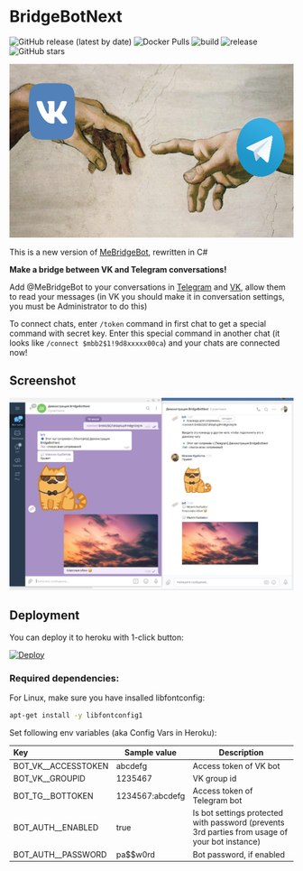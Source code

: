 # BridgeBotNext
![GitHub release (latest by date)](https://img.shields.io/github/v/release/maksimkurb/BridgeBotNext) ![Docker Pulls](https://img.shields.io/docker/pulls/maksimkurb/bridge-bot-next) ![build](https://github.com/maksimkurb/BridgeBotNext/workflows/build/badge.svg) ![release](https://github.com/maksimkurb/BridgeBotNext/workflows/release/badge.svg) ![GitHub stars](https://img.shields.io/github/stars/maksimkurb/BridgeBotNext?style=social)


<p align="center">
	<img width="615" height="308" title="BridgeBotNext Logo" src="https://raw.githubusercontent.com/maksimkurb/BridgeBotNext/master/static/logo.png">
</p>

This is a new version of [MeBridgeBot](https://github.com/maksimkurb/MeBridgeBot), rewritten in C#

**Make a bridge between VK and Telegram conversations!**

Add @MeBridgeBot to your conversations in [Telegram](https://t.me/MeBridgeBot) and [VK](https://vk.com/mebridgebot), allow them to read your messages (in VK you should make it in conversation settings, you must be Administrator to do this)

To connect chats, enter `/token` command in first chat to get a special command with secret key.
Enter this special command in another chat (it looks like `/connect $mbb2$1!9d8xxxxx00ca`) and your chats are connected now!

## Screenshot
![Screenshot](https://raw.githubusercontent.com/maksimkurb/BridgeBotNext/master/static/screenshot.jpg)

## Deployment
You can deploy it to heroku with 1-click button:

[![Deploy](https://www.herokucdn.com/deploy/button.svg)](https://heroku.com/deploy?template=https://github.com/maksimkurb/BridgeBotNext)

### Required dependencies:
For Linux, make sure you have insalled libfontconfig:
```bash
apt-get install -y libfontconfig1
```


Set following env variables (aka Config Vars in Heroku):

|Key  |Sample value   | Description   |
|:---|----|----|
| BOT_VK__ACCESSTOKEN | abcdefg | Access token of VK bot  |
| BOT_VK__GROUPID | 1235467 | VK group id |
| BOT_TG__BOTTOKEN | 1234567:abcdefg | Access token of Telegram bot |
| BOT_AUTH__ENABLED | true  | Is bot settings protected with password (prevents 3rd parties from usage of your bot instance) |
| BOT_AUTH__PASSWORD | pa$$w0rd | Bot password, if enabled |
